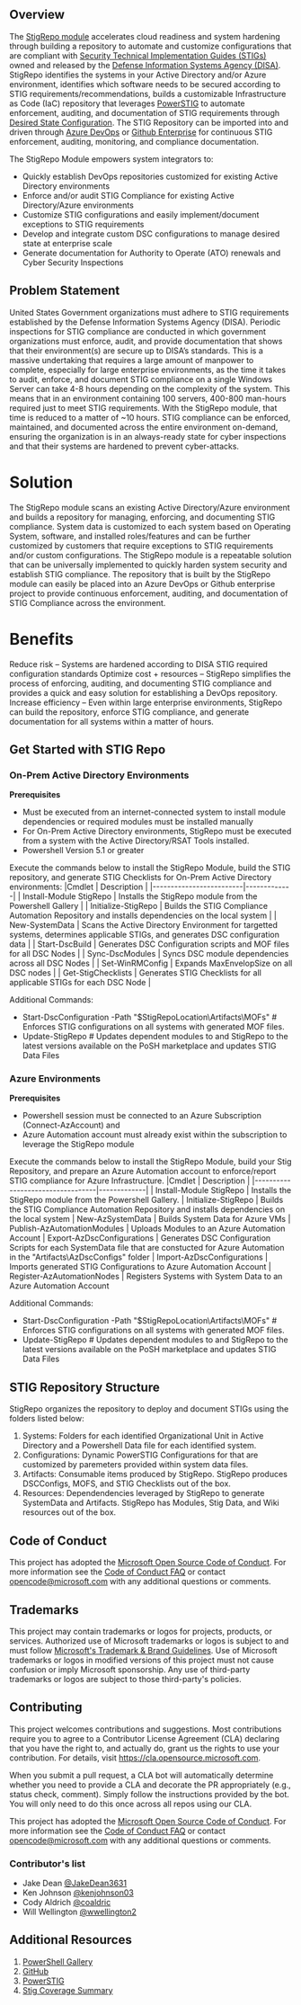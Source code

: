 ## Overview

The [StigRepo module](https://www.powershellgallery.com/packages/StigRepo/1.4) accelerates cloud readiness and system hardening through building a repository to automate and customize configurations that are compliant with [Security Technical Implementation Guides (STIGs)](https://public.cyber.mil/stigs/) owned and released by the [Defense Information Systems Agency (DISA)](https://www.disa.mil/About). StigRepo identifies the systems in your Active Directory and/or Azure environment, identifies which software needs to be secured according to STIG requirements/recommendations, builds a customizable Infrastructure as Code (IaC) repository that leverages [PowerSTIG](https://github.com/microsoft/PowerStig) to automate enforcement, auditing, and documentation of STIG requirements through [Desired State Configuration](https://docs.microsoft.com/en-us/powershell/scripting/dsc/overview/overview?view=powershell-7.1). The STIG Repository can be imported into and driven through [Azure DevOps](https://azure.microsoft.com/en-us/services/devops/) or [Github Enterprise](https://github.com/enterprise) for continuous STIG enforcement, auditing, monitoring, and compliance documentation. 

The StigRepo Module empowers system integrators to:
- Quickly establish DevOps repositories customized for existing Active Directory environments
- Enforce and/or audit STIG Compliance for existing Active Directory/Azure environments
- Customize STIG configurations and easily implement/document exceptions to STIG requirements
- Develop and integrate custom DSC configurations to manage desired state at enterprise scale
- Generate documentation for Authority to Operate (ATO) renewals and Cyber Security Inspections

## Problem Statement

United States Government organizations must adhere to STIG requirements established by the Defense Information Systems Agency (DISA). Periodic inspections for STIG compliance are conducted in which government organizations must enforce, audit, and provide documentation that shows that their environment(s) are secure up to DISA’s standards. This is a massive undertaking that requires a large amount of manpower to complete, especially for large enterprise environments, as the time it takes to audit, enforce, and document STIG compliance on a single Windows Server can take 4-8 hours depending on the complexity of the system. This means that in an environment containing 100 servers, 400-800 man-hours required just to meet STIG requirements. With the StigRepo module, that time is reduced to a matter of ~10 hours. STIG compliance can be enforced, maintained, and documented across the entire environment on-demand, ensuring the organization is in an always-ready state for cyber inspections and that their systems are hardened to prevent cyber-attacks.

# Solution

The StigRepo module scans an existing Active Directory/Azure environment and builds a repository for managing, enforcing, and documenting STIG compliance. System data is customized to each system based on Operating System, software, and installed roles/features and can be further customized by customers that require exceptions to STIG requirements and/or custom configurations. The StigRepo module is a repeatable solution that can be universally implemented to quickly harden system security and establish STIG compliance. The repository that is built by the StigRepo module can easily be placed into an Azure DevOps or Github enterprise project to provide continuous enforcement, auditing, and documentation of STIG Compliance across the environment.

# Benefits

Reduce risk – Systems are hardened according to DISA STIG required configuration standards
Optimize cost + resources – StigRepo simplifies the process of enforcing, auditing, and documenting STIG compliance and provides a quick and easy solution for establishing a DevOps repository. 
Increase efficiency – Even within large enterprise environments, StigRepo can build the repository, enforce STIG compliance, and generate documentation for all systems within a matter of hours. 

## Get Started with STIG Repo

### On-Prem Active Directory Environments

**Prerequisites**
- Must be executed from an internet-connected system to install module dependencies or required modules must be installed manually 
- For On-Prem Active Directory environments, StigRepo must be executed from a system with the Active Directory/RSAT Tools installed.
- Powershell Version 5.1 or greater

Execute the commands below to install the StigRepo Module, build the STIG repository, and generate STIG Checklists for On-Prem Active Directory environments:
|Cmdlet                   | Description |
|-------------------------|-------------|
| Install-Module StigRepo | Installs the StigRepo module from the Powershell Gallery |
| Initialize-StigRepo     | Builds the STIG Compliance Automation Repository and installs dependencies on the local system |
| New-SystemData          | Scans the Active Directory Environment for targetted systems, determines applicable STIGs, and generates DSC configuration data |
| Start-DscBuild          | Generates DSC Configuration scripts and MOF files for all DSC Nodes |
| Sync-DscModules         | Syncs DSC module dependencies across all DSC Nodes |
| Set-WinRMConfig         | Expands MaxEnvelopSize on all DSC nodes |
| Get-StigChecklists      | Generates STIG Checklists for all applicable STIGs for each DSC Node |

Additional Commands:
- Start-DscConfiguration -Path "$StigRepoLocation\Artifacts\MOFs" # Enforces STIG configurations on all systems with generated MOF files. 
- Update-StigRepo # Updates dependent modules to and StigRepo to the latest versions available on the PoSH marketplace and updates STIG Data Files

### Azure Environments 

**Prerequisites**
- Powershell session must be connected to an Azure Subscription (Connect-AzAccount) and 
- Azure Automation account must already exist within the subscription to leverage the StigRepo module

Execute the commands below to install the StigRepo Module, build your Stig Repository, and prepare an Azure Automation account to enforce/report STIG compliance for Azure Infrastructure.
|Cmdlet                            | Description |
|----------------------------------|-------------|
| Install-Module StigRepo          | Installs the StigRepo module from the Powershell Gallery.
| Initialize-StigRepo              | Builds the STIG Compliance Automation Repository and installs dependencies on the local system
| New-AzSystemData                 | Builds System Data for Azure VMs
| Publish-AzAutomationModules      | Uploads Modules to an Azure Automation Account
| Export-AzDscConfigurations       | Generates DSC Configuration Scripts for each SystemData file that are constucted for Azure Automation in the "Artifacts\AzDscConfigs" folder
| Import-AzDscConfigurations       | Imports generated STIG Configurations to Azure Automation Account
| Register-AzAutomationNodes       | Registers Systems with System Data to an Azure Automation Account

Additional Commands:
- Start-DscConfiguration -Path "$StigRepoLocation\Artifacts\MOFs" # Enforces STIG configurations on all systems with generated MOF files. 
- Update-StigRepo # Updates dependent modules to and StigRepo to the latest versions available on the PoSH marketplace and updates STIG Data Files

## STIG Repository Structure

StigRepo organizes the repository to deploy and document STIGs using the folders listed below:
1. Systems: Folders for each identified Organizational Unit in Active Directory and a Powershell Data file for each identified system.
2. Configurations: Dynamic PowerSTIG Configurations for that are customized by paremeters provided within system data files.
3. Artifacts: Consumable items produced by StigRepo. StigRepo produces DSCConfigs, MOFS, and STIG Checklists out of the box.
4. Resources: Dependendencies leveraged by StigRepo to generate SystemData and Artifacts. StigRepo has Modules, Stig Data, and Wiki resources out of the box.

## Code of Conduct

This project has adopted the [Microsoft Open Source Code of Conduct](https://opensource.microsoft.com/codeofconduct/).
For more information see the [Code of Conduct FAQ](https://opensource.microsoft.com/codeofconduct/faq/)
or contact [opencode@microsoft.com](mailto:opencode@microsoft.com) with any additional questions
or comments.

## Trademarks

This project may contain trademarks or logos for projects, products, or services. Authorized use of Microsoft 
trademarks or logos is subject to and must follow 
[Microsoft's Trademark & Brand Guidelines](https://www.microsoft.com/en-us/legal/intellectualproperty/trademarks/usage/general).
Use of Microsoft trademarks or logos in modified versions of this project must not cause confusion or imply Microsoft sponsorship.
Any use of third-party trademarks or logos are subject to those third-party's policies.

## Contributing

This project welcomes contributions and suggestions.  Most contributions require you to agree to a
Contributor License Agreement (CLA) declaring that you have the right to, and actually do, grant us
the rights to use your contribution. For details, visit https://cla.opensource.microsoft.com.

When you submit a pull request, a CLA bot will automatically determine whether you need to provide
a CLA and decorate the PR appropriately (e.g., status check, comment). Simply follow the instructions
provided by the bot. You will only need to do this once across all repos using our CLA.

This project has adopted the [Microsoft Open Source Code of Conduct](https://opensource.microsoft.com/codeofconduct/).
For more information see the [Code of Conduct FAQ](https://opensource.microsoft.com/codeofconduct/faq/) or
contact [opencode@microsoft.com](mailto:opencode@microsoft.com) with any additional questions or comments.

### Contributor's list

* Jake Dean [@JakeDean3631](https://github.com/JakeDean3631)
* Ken Johnson   [@kenjohnson03](https://github.com/kenjohnson03)
* Cody Aldrich  [@coaldric](https://github.com/coaldric)
* Will Wellington [@wwellington2](https://github.com/wwellington2)

## Additional Resources

1. [PowerShell Gallery]("https://www.powershellgallery.com/packages/StigRepo/")
2. [GitHub]("https://github.com/microsoft/StigRepo")
3. [PowerSTIG](https://github.com/microsoft/PowerStig)
4. [Stig Coverage Summary](https://github.com/Microsoft/PowerStig/wiki/StigCoverageSummary)
